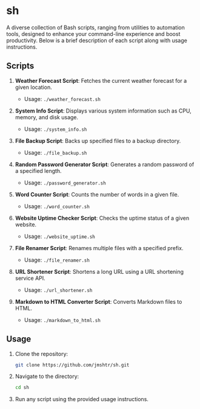 # sh

A diverse collection of Bash scripts, ranging from utilities to automation tools, designed to enhance your command-line experience and boost productivity. Below is a brief description of each script along with usage instructions.

## Scripts

1. **Weather Forecast Script**: Fetches the current weather forecast for a given location.
    - Usage: `./weather_forecast.sh`

2. **System Info Script**: Displays various system information such as CPU, memory, and disk usage.
    - Usage: `./system_info.sh`

3. **File Backup Script**: Backs up specified files to a backup directory.
    - Usage: `./file_backup.sh`

4. **Random Password Generator Script**: Generates a random password of a specified length.
    - Usage: `./password_generator.sh`

5. **Word Counter Script**: Counts the number of words in a given file.
    - Usage: `./word_counter.sh`

6. **Website Uptime Checker Script**: Checks the uptime status of a given website.
    - Usage: `./website_uptime.sh`

7. **File Renamer Script**: Renames multiple files with a specified prefix.
    - Usage: `./file_renamer.sh`

8. **URL Shortener Script**: Shortens a long URL using a URL shortening service API.
    - Usage: `./url_shortener.sh`

9. **Markdown to HTML Converter Script**: Converts Markdown files to HTML.
    - Usage: `./markdown_to_html.sh`

## Usage

1. Clone the repository:

    ```bash
    git clone https://github.com/jmshtr/sh.git
    ```

2. Navigate to the directory:

    ```bash
    cd sh
    ```

3. Run any script using the provided usage instructions.
